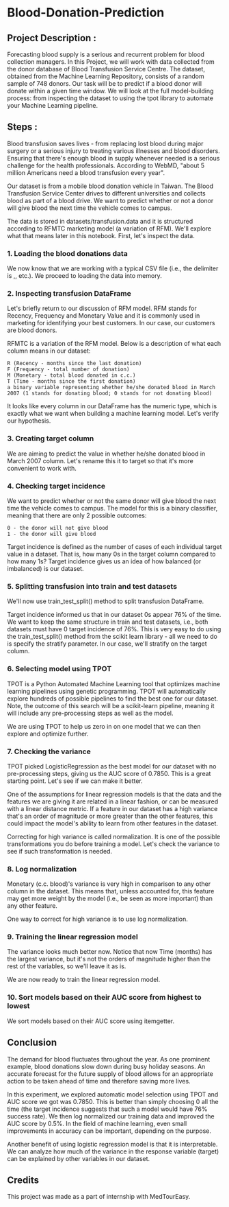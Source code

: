 # Blood-Donation-Prediction

## Project Description :
Forecasting blood supply is a serious and recurrent problem for blood collection managers. In this Project, we will work with data collected from the donor database of Blood Transfusion Service Centre. The dataset, obtained from the Machine Learning Repository, consists of a random sample of 748 donors. Our task will be to predict if a blood donor will donate within a given time window. We will look at the full model-building process: from inspecting the dataset to using the tpot library to automate your Machine Learning pipeline.

## Steps :
Blood transfusion saves lives - from replacing lost blood during major surgery or a serious injury to treating various illnesses and blood disorders. Ensuring that there's enough blood in supply whenever needed is a serious challenge for the health professionals. According to WebMD, "about 5 million Americans need a blood transfusion every year".

Our dataset is from a mobile blood donation vehicle in Taiwan. The Blood Transfusion Service Center drives to different universities and collects blood as part of a blood drive. We want to predict whether or not a donor will give blood the next time the vehicle comes to campus.

The data is stored in datasets/transfusion.data and it is structured according to RFMTC marketing model (a variation of RFM). We'll explore what that means later in this notebook. First, let's inspect the data.

### 1. Loading the blood donations data
We now know that we are working with a typical CSV file (i.e., the delimiter is ,, etc.). We proceed to loading the data into memory.

### 2. Inspecting transfusion DataFrame
Let's briefly return to our discussion of RFM model. RFM stands for Recency, Frequency and Monetary Value and it is commonly used in marketing for identifying your best customers. In our case, our customers are blood donors.

RFMTC is a variation of the RFM model. Below is a description of what each column means in our dataset:

    R (Recency - months since the last donation)
    F (Frequency - total number of donation)
    M (Monetary - total blood donated in c.c.)
    T (Time - months since the first donation)
    a binary variable representing whether he/she donated blood in March 2007 (1 stands for donating blood; 0 stands for not donating blood)

It looks like every column in our DataFrame has the numeric type, which is exactly what we want when building a machine learning model. Let's verify our hypothesis.

### 3. Creating target column
We are aiming to predict the value in whether he/she donated blood in March 2007 column. Let's rename this it to target so that it's more convenient to work with.

### 4. Checking target incidence
We want to predict whether or not the same donor will give blood the next time the vehicle comes to campus. The model for this is a binary classifier, meaning that there are only 2 possible outcomes:

    0 - the donor will not give blood
    1 - the donor will give blood

Target incidence is defined as the number of cases of each individual target value in a dataset. That is, how many 0s in the target column compared to how many 1s? Target incidence gives us an idea of how balanced (or imbalanced) is our dataset.

### 5. Splitting transfusion into train and test datasets
We'll now use train_test_split() method to split transfusion DataFrame.

Target incidence informed us that in our dataset 0s appear 76% of the time. We want to keep the same structure in train and test datasets, i.e., both datasets must have 0 target incidence of 76%. This is very easy to do using the train_test_split() method from the scikit learn library - all we need to do is specify the stratify parameter. In our case, we'll stratify on the target column.

### 6. Selecting model using TPOT
TPOT is a Python Automated Machine Learning tool that optimizes machine learning pipelines using genetic programming. TPOT will automatically explore hundreds of possible pipelines to find the best one for our dataset. Note, the outcome of this search will be a scikit-learn pipeline, meaning it will include any pre-processing steps as well as the model.

We are using TPOT to help us zero in on one model that we can then explore and optimize further.

### 7. Checking the variance
TPOT picked LogisticRegression as the best model for our dataset with no pre-processing steps, giving us the AUC score of 0.7850. This is a great starting point. Let's see if we can make it better.

One of the assumptions for linear regression models is that the data and the features we are giving it are related in a linear fashion, or can be measured with a linear distance metric. If a feature in our dataset has a high variance that's an order of magnitude or more greater than the other features, this could impact the model's ability to learn from other features in the dataset.

Correcting for high variance is called normalization. It is one of the possible transformations you do before training a model. Let's check the variance to see if such transformation is needed.

### 8. Log normalization
Monetary (c.c. blood)'s variance is very high in comparison to any other column in the dataset. This means that, unless accounted for, this feature may get more weight by the model (i.e., be seen as more important) than any other feature.

One way to correct for high variance is to use log normalization.

### 9. Training the linear regression model
The variance looks much better now. Notice that now Time (months) has the largest variance, but it's not the orders of magnitude higher than the rest of the variables, so we'll leave it as is.

We are now ready to train the linear regression model.

### 10. Sort models based on their AUC score from highest to lowest
We sort models based on their AUC score using itemgetter.

## Conclusion
The demand for blood fluctuates throughout the year. As one prominent example, blood donations slow down during busy holiday seasons. An accurate forecast for the future supply of blood allows for an appropriate action to be taken ahead of time and therefore saving more lives.

In this experiment, we explored automatic model selection using TPOT and AUC score we got was 0.7850. This is better than simply choosing 0 all the time (the target incidence suggests that such a model would have 76% success rate). We then log normalized our training data and improved the AUC score by 0.5%. In the field of machine learning, even small improvements in accuracy can be important, depending on the purpose.

Another benefit of using logistic regression model is that it is interpretable. We can analyze how much of the variance in the response variable (target) can be explained by other variables in our dataset.

## Credits
This project was made as a part of internship with MedTourEasy.
